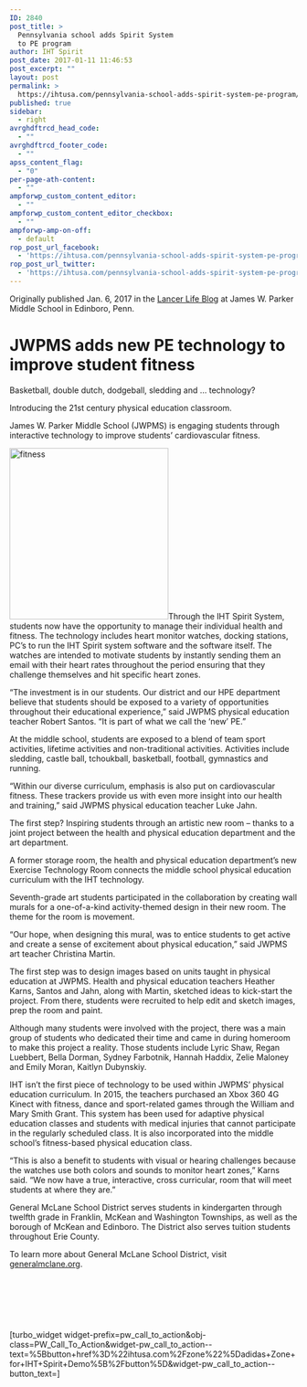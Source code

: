 ```yaml
---
ID: 2840
post_title: >
  Pennsylvania school adds Spirit System
  to PE program
author: IHT Spirit
post_date: 2017-01-11 11:46:53
post_excerpt: ""
layout: post
permalink: >
  https://ihtusa.com/pennsylvania-school-adds-spirit-system-pe-program/
published: true
sidebar:
  - right
avrghdftrcd_head_code:
  - ""
avrghdftrcd_footer_code:
  - ""
apss_content_flag:
  - "0"
per-page-ath-content:
  - ""
ampforwp_custom_content_editor:
  - ""
ampforwp_custom_content_editor_checkbox:
  - ""
ampforwp-amp-on-off:
  - default
rop_post_url_facebook:
  - 'https://ihtusa.com/pennsylvania-school-adds-spirit-system-pe-program/?utm_source=ReviveOldPost&utm_medium=social&utm_campaign=ReviveOldPost'
rop_post_url_twitter:
  - 'https://ihtusa.com/pennsylvania-school-adds-spirit-system-pe-program/?utm_source=ReviveOldPost&utm_medium=social&utm_campaign=ReviveOldPost'
---
```

Originally published Jan. 6, 2017 in the <a href="http://students.generalmclane.net/jwpms-adds-new-pe-technology-to-improve-student-fitness/" target="_blank">Lancer Life Blog</a> at James W. Parker Middle School in Edinboro, Penn.
<h1>JWPMS adds new PE technology to improve student fitness</h1>
Basketball, double dutch, dodgeball, sledding and … technology?

Introducing the 21st century physical education classroom.

James W. Parker Middle School (JWPMS) is engaging students through interactive technology to improve students’ cardiovascular fitness.

<a href="https://ihtusa.com/wp-content/uploads/2017/01/IMG_7746-768x828.jpg"><img class="alignleft wp-image-2841 size-medium" src="https://ihtusa.com/wp-content/uploads/2017/01/IMG_7746-768x828-278x300.jpg" alt="fitness" width="278" height="300"></a>Through the IHT Spirit System, students now have the opportunity to manage their individual health and fitness. The technology includes heart monitor watches, docking stations, PC’s to run the IHT Spirit system software and the software itself. The watches are intended to motivate students by instantly sending them an email with their heart rates throughout the period ensuring that they challenge themselves and hit specific heart zones.

<!--more-->“The investment is in our students. Our district and our HPE department believe that students should be exposed to a variety of opportunities throughout their educational experience,” said JWPMS physical education teacher Robert Santos. “It is part of what we call the ‘new’ PE.”

At the middle school, students are exposed to a blend of team sport activities, lifetime activities and non-traditional activities. Activities include sledding, castle ball, tchoukball, basketball, football, gymnastics and running.

“Within our diverse curriculum, emphasis is also put on cardiovascular fitness. These trackers provide us with even more insight into our health and training,” said JWPMS physical education teacher Luke Jahn.

The first step? Inspiring students through an artistic new room – thanks to a joint project between the health and physical education department and the art department.

A former storage room, the health and physical education department’s new Exercise Technology Room connects the middle school physical education curriculum with the IHT technology.

Seventh-grade art students participated in the collaboration by creating wall murals for a one-of-a-kind activity-themed design in their new room. The theme for the room is movement.

“Our hope, when designing this mural, was to entice students to get active and create a sense of excitement about physical education,” said JWPMS art teacher Christina Martin.

The first step was to design images based on units taught in physical education at JWPMS. Health and physical education teachers Heather Karns, Santos and Jahn, along with Martin, sketched ideas to kick-start the project. From there, students were recruited to help edit and sketch images, prep the room and paint.

Although many students were involved with the project, there was a main group of students who dedicated their time and came in during homeroom to make this project a reality. Those students include Lyric Shaw, Regan Luebbert, Bella Dorman, Sydney Farbotnik, Hannah Haddix, Zelie Maloney and Emily Moran, Kaitlyn Dubynskiy.

IHT isn’t the first piece of technology to be used within JWPMS’ physical education curriculum. In 2015, the teachers purchased an Xbox 360 4G Kinect with fitness, dance and sport-related games through the William and Mary Smith Grant. This system has been used for adaptive physical education classes and students with medical injuries that cannot participate in the regularly scheduled class. It is also incorporated into the middle school’s fitness-based physical education class.

“This is also a benefit to students with visual or hearing challenges because the watches use both colors and sounds to monitor heart zones,” Karns said. “We now have a true, interactive, cross curricular, room that will meet students at where they are.”

General McLane School District serves students in kindergarten through twelfth grade in Franklin, McKean and Washington Townships, as well as the borough of McKean and Edinboro. The District also serves tuition students throughout Erie County.

To learn more about General McLane School District, visit <a href="http://generalmclane.org" target="_blank">generalmclane.org</a>.

&nbsp;

&nbsp;

&nbsp;

[turbo_widget widget-prefix=pw_call_to_action&amp;obj-class=PW_Call_To_Action&amp;widget-pw_call_to_action--text=%5Bbutton+href%3D%22ihtusa.com%2Fzone%22%5Dadidas+Zone+for+IHT+Spirit+Demo%5B%2Fbutton%5D&amp;widget-pw_call_to_action--button_text=]

&nbsp;

&nbsp;

&nbsp;